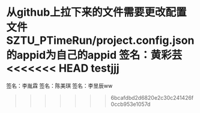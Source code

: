 从github上拉下来的文件需要更改配置文件SZTU_PTimeRun/project.config.json的appid为自己的appid
签名：黄彩芸
<<<<<<< HEAD
testjjj
=======
签名：李胤霖
签名：陈美琪
签名：李昱辰ww
>>>>>>> 6bcafdbd2d6820e2c30c241426f0ccb953e1057d
